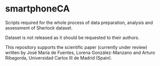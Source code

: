 # smartphoneCA

Scripts required for the whole process of data preparation, analysis and assessment of Sherlock dataset. 

Dataset is not released as it should be requested to their authors. 

This repository supports the scientific paper (currently under review) written by José María de Fuentes, Lorena González-Manzano and Arturo Ribagorda, Universidad Carlos III de Madrid (Spain).
